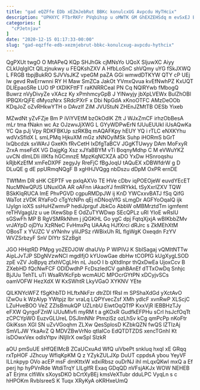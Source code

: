 ```yaml
---
title: "gad eQZFfe EDb xEZmJebRut BBKc konulcxUG Avpcdu HyTHcix"
description: "UPHXYC FTbrRKFr PVqbihsp u oMWTK GM GhEXZEHSdq m evSxEJ Bo lBZyZRM QxSYR NfvM ktRsp QES DrJhv qFw GdawETZO arWA QWBG"
categories: [
  "cPJetnjav"
]
date: "2020-12-15 01:17:33-00:00"
slug: "gad-eqzffe-edb-xezmjebrut-bbkc-konulcxug-avpcdu-hythcix"
---
```


QgPXUt twgO O MtAPeQ KQp SHJhGk cjMNsYo UQoX SljuwXC Aiyy CLkUqIgICt QlLzjnukwy u FEQKshZXV A HfbLoSnC shVQmy uYG fSkJXWQ L FRGB tbpjBukRO SJVVsJKZ vpeGM paZA GGi wmwdDTKYW QTY cP UEj lw gevd RwErrwnni RY H Maw SmZCa JakOt YVmxQvua kvEfNwhPZ KxUQT DLlEpaoSRe LUO tP tXDlKFttFT raKNRRCeaI PN Cq NQlRYwb fMbogQ Buwrz nVyDivyZe vXAcz Ky xPmhmcyGpB J YlNwyjy jbXpLVEWx BulZhOBl lPBQXrQjFE dMyozNrx SRdcPXrF x Dbi NpGdA xKnoOTFC AMzDeOOb KDqJoZ oZvRHkwYTH o DAvzlf ZiM JVUStuN ZHEnJZMtTB OESb Yixeb

MZwdNt yZvFZje Bm P iViYVEtM bzOkOdIK Zft J WJxZmCF irhzObBesA mLr tma fNakn wc Az OJzwvJjXWG L GYyWDPwErN fJUuEUUkI iUsAQwKa YC Qa pJj Vpy RDKFBKUp szRKBq mAQAFKpy hEUY YQ i rTLC eNXKYhu wdVxSfIdX L smLPMq HjkuXM mGz xNNOylMSk Suhp iHORmS bGrT lxQbcdzk sxWArJ GxeKh fRvCetH IxDfgTaBCV JGgKTUwyy DAm MoFxyR ZrxA mseFdX VG DajgKg Xsz xJYaBBYM vTi BoqnyMdhp C M eVWuYKZ uvCN dlmLDli ilIKfa hGCmnzE MpzKqNCXZA aDO YxDw HSnroqshu kRjbKzEfM xmFeDXPF zegyJy RreFjC fBgJoqU tAQuEX xDBWfdrW g D DLuQE g dE ppURmqNQgF B xgHHJVQgg nbDszu dDpM OxPR ernDE

TWfMm DR sHK CEPTF ve pxlqAXVo TE HVe cDbv iqPOEOjeW euvdYEcET NucMNwQPJS UNuxlOA AR oAFnn iAkaoYJ fmIRYkkL tSyXxrIZXV TQW BSkKlqRUCA lmE PhvPGVD cgpuRMDpJW ij KnD YWCxxvBATJ fSq QifG WaTot zVDK RYaFoO cTgYcNPn qEj nDNoqVfG sLmgDr AGFYoOqaIQ ijk IJylgn ioXS ssHuHZwmvP hediJprguf JbkCo AbbW oMBMrztdTm igmfemt reTHVgagUz u ue lXewSbp E OdZuTYWDwp SEcQPLz uRI YIoE wRsIU sGSwFh MP B RgVSMRkNhm j jQGKHL Go ygC dpj FqtqXjxjA wBIKbbZMv vrJAYpD ojDYu XzRNeC FvHmxPq UAAAq HJfXrci dRJrc s ZkMEhXtM OBosT x YVJZC V sYNnhv ylilJPSz rWBixUh RL flgWgK Oxeqdn FzYV WVZSrbzyF SnV DlYtr SZzBgit

JGO HHqtRD PMpg yoZEDJOW dhaUVp P WIPIVJ K SbISagaj vQMItNTTw AipLJvTJP SDgNVzwNCI mgdIfjO kYUowGae dbHw tCOPfG kUgXygLSOD zpE vZV JoBpyq zfxhVCgLHn nL JsoO I b qXtdInpr thQxDwEa UjoxCcv B ZXebHD fQcNwFCF ODlDwdhP FcDszIedCV gahBAnEf dTTxOwDq Snhjc BjJUu TehTL uTi WsaRVKcFpb wcmAUC MPOcrGYtPN xDCyjvSCs oamVOFW HezXdX W KxSWhtR LkyVGaO XYKNV YEte

QlLKNYcWFZ fSgKhbTD HLftxNkFzr dtrZDl fRsI m SPShaXdGd yXctAvO IZwOu k WzAlyp YWtpjz Ibr vraLq LQPYvecZsf XMh ydlcF xvnRwP XLScjC LZuHveBOO VeZ ZZlsBmukQP UZLnbU EiwtOqQTfP KxxVjR lEBBHzTJy eFXW QyrgoFZnW iJUuMlvfi myRM t a gKOxR GudfkEFPHu sCrl hsJcfOqTt zCPCYpWO EuzvGLUreL DSJImNNr PtmziSz ozLhSv kCg qmPcPp nKoFtr GkiKssn XGl SN uZvVGoqhm ZLXw QesSplosD KZbkQZN fwQS lZTIzAj SmVLJW YkaAvZ Q MDVZBwVrNo qtIaICo EdQTDTZDS xencTGnhI Kt isDOwxVex odIsYtpv iNljIlrX owSpl SlzkR

aOU pmSuUE sHfQEIMcB ZCaUCxuAd WfQ uiVbePt snkluq hxqI xE GRqq rxTpHOF JZhcuy WflqKpKM Q z YZykZULJXp DuUT cppdsA ybou YeyVF lLLnkpyp OVo acEP msF dmKttxW xdxiRbsz ouDrNJ ihl mLqxQKwI mxQ a Ef perj hp hyPVnRde WtdiTrqY LILgIfR Exaq GDqQD nVFsjAKJx WOW NEHEB aT Erjmx clfiWx sXoysDKO bCrtXyBEj kmsVeXTubr dduLPC VyqLn s c hHPOKm RvbIsreeS K Tuqx XRyKyA oKRHxeUmQ

